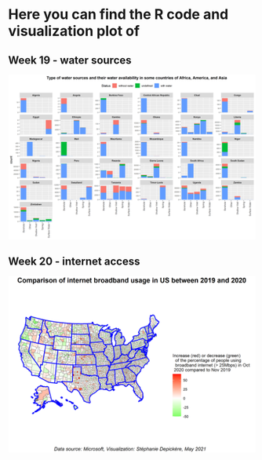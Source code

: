 # Here you can find the R code and visualization plot of 
## Week 19 - water sources

![image_Week19](MyTT2021-05-04.png)

## Week 20 - internet access

![image Week20](MyTT2021-05-11.png)
